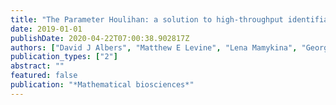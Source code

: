```yaml
---
title: "The Parameter Houlihan: a solution to high-throughput identifiability indeterminacy for brutally ill-posed problems"
date: 2019-01-01
publishDate: 2020-04-22T07:00:38.902817Z
authors: ["David J Albers", "Matthew E Levine", "Lena Mamykina", "George Hripcsak"]
publication_types: ["2"]
abstract: ""
featured: false
publication: "*Mathematical biosciences*"
---
```


